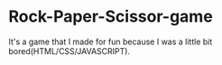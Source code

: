 # Rock-Paper-Scissor-game
It's a game that I made for fun because I was a little bit bored(HTML/CSS/JAVASCRIPT). 
